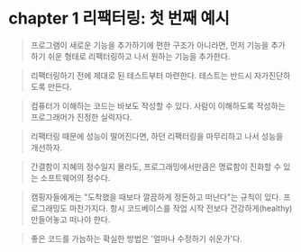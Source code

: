 # chapter 1 리팩터링: 첫 번째 예시

> 프로그램이 새로운 기능을 추가하기에 편한 구조가 아니라면, 먼저 기능을 추가하기 쉬운 형태로 리팩터링하고 나서 원하는 기능을 추가한다.

> 리팩터링하기 전에 제대로 된 테스트부터 마련한다. 테스트는 반드시 자가진단하도록 만든다.

> 컴퓨터가 이해하는 코드는 바보도 작성할 수 있다. 사람이 이해하도록 작성하는 프로그래머가 진정한 실력자다.

> 리팩터링 때문에 성능이 떨어진다면, 하던 리팩터링을 마무리하고 나서 성능을 개선하자.

> 간결함이 지혜의 정수일지 몰라도, 프로그래밍에서만큼은 명료함이 진화할 수 있는 소프트웨어의 정수다.

> 캠핑자들에게는 "도착했을 때보다 깔끔하게 정돈하고 떠난다"는 규칙이 있다. 프로그래밍도 마찬가지다. 항시 코드베이스를 작업 시작 전보다 건강하게(healthy) 만들어놓고 떠나야 한다.

> 좋은 코드를 가늠하는 확실한 방법은 '얼마나 수정하기 쉬운가'다.

